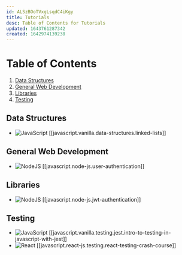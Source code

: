 ```yaml
---
id: ALSzBOoTVxgLsqdC4iKgy
title: Tutorials
desc: Table of Contents for Tutorials
updated: 1643761287342
created: 1642974139238
---
```


# Table of Contents

1. [Data Structures](#data_structures)
2. [General Web Development](#general_web_development)
3. [Libraries](#libraries)
4. [Testing](#testing)

## Data Structures

- ![JavaScript](https://img.shields.io/badge/javascript-%23323330.svg?style=flat&logo=javascript&logoColor=%23F7DF1E) [[javascript.vanilla.data-structures.linked-lists]]

## General Web Development

- ![NodeJS](https://img.shields.io/badge/node.js-6DA55F?style=flat&logo=node.js&logoColor=white) [[javascript.node-js.user-authentication]]

## Libraries

- ![NodeJS](https://img.shields.io/badge/node.js-6DA55F?style=flat&logo=node.js&logoColor=white) [[javascript.node-js.jwt-authentication]]

## Testing

- ![JavaScript](https://img.shields.io/badge/javascript-%23323330.svg?style=flat&logo=javascript&logoColor=%23F7DF1E) [[javascript.vanilla.testing.jest.intro-to-testing-in-javascript-with-jest]]
- ![React](https://img.shields.io/badge/react-%2320232a.svg?style=flat&logo=react&logoColor=%2361DAFB) [[javascript.react-js.testing.react-testing-crash-course]]
